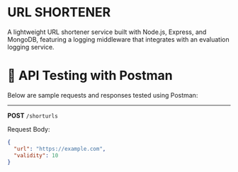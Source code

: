 # URL SHORTENER

A lightweight URL shortener service built with Node.js, Express, and MongoDB, featuring a logging middleware that integrates with an evaluation logging service.

# 📸 API Testing with Postman  

Below are sample requests and responses tested using Postman:  

---

**POST** `/shorturls` 

Request Body:  
```json
{
  "url": "https://example.com",
  "validity": 10
}
